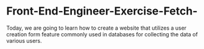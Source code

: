 # Front-End-Engineer-Exercise-Fetch-

Today, we are going to learn how to create a website that utilizes a user creation form feature commonly used in databases for collecting the data of various users.